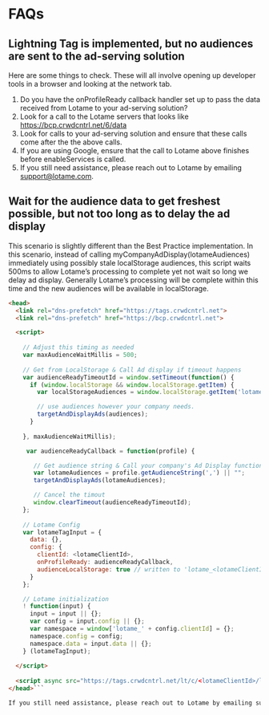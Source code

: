 # FAQs

## Lightning Tag is implemented, but no audiences are sent to the ad-serving solution

Here are some things to check. These will all involve opening up developer tools in a browser  and looking at the network tab.

1. Do you have the onProfileReady callback handler set up to pass the data received from Lotame to your ad-serving solution?
1. Look for a call to the Lotame servers that looks like https://bcp.crwdcntrl.net/6/data
1. Look for calls to your ad-serving solution and ensure that these calls come after the the above calls.
1. If you are using Google, ensure that the call to Lotame above finishes before enableServices is called.
1. If you still need assistance, please reach out to Lotame by emailing support@lotame.com.

## Wait for the audience data to get freshest possible, but not too long as to delay the ad display

This scenario is slightly different than the Best Practice implementation. In this scenario, instead of calling myCompanyAdDisplay(lotameAudiences) immediately using possibly stale localStorage audiences, this script waits 500ms to allow Lotame’s processing to complete yet not wait so long we delay ad display. Generally Lotame’s processing will be complete within this time and the new audiences will be available in localStorage.

```html
<head>
  <link rel="dns-prefetch" href="https://tags.crwdcntrl.net">
  <link rel="dns-prefetch" href="https://bcp.crwdcntrl.net">  

  <script>
  
    // Adjust this timing as needed
    var maxAudienceWaitMillis = 500;
  
    // Get from LocalStorage & Call Ad display if timeout happens
    var audienceReadyTimeoutId = window.setTimeout(function() {      
      if (window.localStorage && window.localStorage.getItem) {
        var localStorageAudiences = window.localStorage.getItem('lotame_<lotameClientId>_auds') || "";

        // use audiences however your company needs.
        targetAndDisplayAds(audiences);
      }
  
    }, maxAudienceWaitMillis);

     var audienceReadyCallback = function(profile) { 

       // Get audience string & Call your company's Ad Display function
       var lotameAudiences = profile.getAudienceString(',') || "";
       targetAndDisplayAds(lotameAudiences);

       // Cancel the timout
       window.clearTimeout(audienceReadyTimeoutId);
    };
  
    // Lotame Config
    var lotameTagInput = {
      data: {},
      config: {
        clientId: <lotameClientId>,
        onProfileReady: audienceReadyCallback,
        audienceLocalStorage: true // written to 'lotame_<lotameClientId>_auds' key
      }
    };

    // Lotame initialization
    ! function(input) {
      input = input || {};
      var config = input.config || {};
      var namespace = window['lotame_' + config.clientId] = {};
      namespace.config = config;
      namespace.data = input.data || {};
    } (lotameTagInput);
  
  </script>
  
  <script async src="https://tags.crwdcntrl.net/lt/c/<lotameClientId>/lt.min.js"></script>
</head>```

If you still need assistance, please reach out to Lotame by emailing support@lotame.com.
